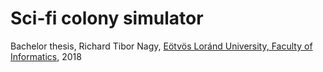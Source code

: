 # Sci-fi colony simulator

Bachelor thesis, Richard Tibor Nagy, [Eötvös Loránd University, Faculty of Informatics](https://www.inf.elte.hu/en/), 2018